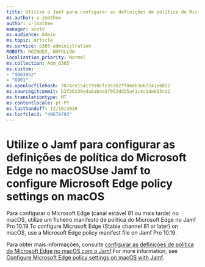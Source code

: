 ```yaml
---
title: Utilize o Jamf para configurar as definições de política do Microsoft Edge no macOS
ms.author: v-jmathew
author: v-jmathew
manager: scotv
ms.audience: Admin
ms.topic: article
ms.service: o365-administration
ROBOTS: NOINDEX, NOFOLLOW
localization_priority: Normal
ms.collection: Adm_O365
ms.custom:
- "9003852"
- "6901"
ms.openlocfilehash: 7874ce15417958cfe2e3b2ff068b3eb7241e6812
ms.sourcegitcommit: b3f26339eda6ab4a5f952dd35a41c4c1de603cd2
ms.translationtype: MT
ms.contentlocale: pt-PT
ms.lasthandoff: 12/10/2020
ms.locfileid: "49679793"
---
```

# <a name="use-jamf-to-configure-microsoft-edge-policy-settings-on-macos"></a><span data-ttu-id="d20a3-102">Utilize o Jamf para configurar as definições de política do Microsoft Edge no macOS</span><span class="sxs-lookup"><span data-stu-id="d20a3-102">Use Jamf to configure Microsoft Edge policy settings on macOS</span></span>

<span data-ttu-id="d20a3-103">Para configurar o Microsoft Edge (canal estável 81 ou mais tarde) no macOS, utilize um ficheiro manifesto de política do Microsoft Edge no Jamf Pro 10.19.</span><span class="sxs-lookup"><span data-stu-id="d20a3-103">To configure Microsoft Edge (Stable channel 81 or later) on macOS, use a Microsoft Edge policy manifest file on Jamf Pro 10.19.</span></span>

<span data-ttu-id="d20a3-104">Para obter mais informações, consulte [configurar as definições de política do Microsoft Edge no macOS com o Jamf](https://go.microsoft.com/fwlink/?linkid=2134761).</span><span class="sxs-lookup"><span data-stu-id="d20a3-104">For more information, see [Configure Microsoft Edge policy settings on macOS with Jamf](https://go.microsoft.com/fwlink/?linkid=2134761).</span></span>
